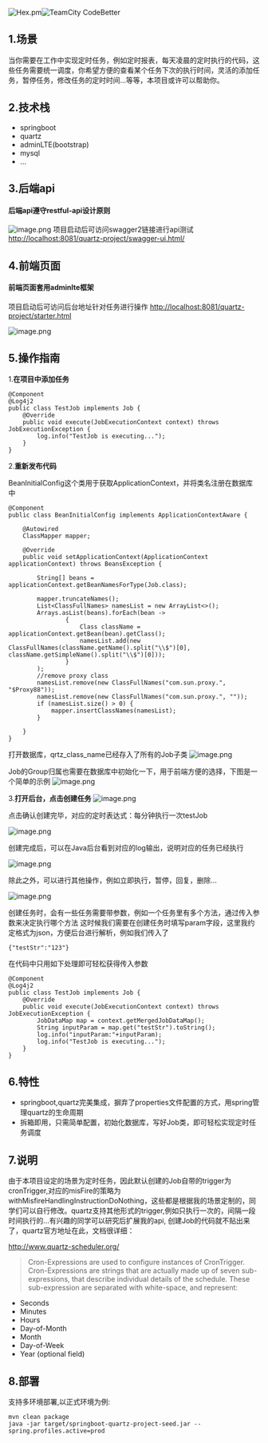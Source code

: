 ![Hex.pm](https://img.shields.io/hexpm/l/plug.svg)![TeamCity CodeBetter](https://img.shields.io/teamcity/codebetter/bt428.svg)

## 1.场景
当你需要在工作中实现定时任务，例如定时报表，每天凌晨的定时执行的代码，这些任务需要统一调度，你希望方便的查看某个任务下次的执行时间，灵活的添加任务，暂停任务，修改任务的定时时间...等等，本项目或许可以帮助你。

## 2.技术栈
* springboot
* quartz
* adminLTE(bootstrap)
* mysql
* ...

## 3.后端api
#### 后端api遵守**restful-api**设计原则
![image.png](https://upload-images.jianshu.io/upload_images/5834071-73de27e91ab57d10.png?imageMogr2/auto-orient/strip%7CimageView2/2/w/1240)
项目启动后可访问swagger2链接进行api测试
<http://localhost:8081/quartz-project/swagger-ui.html/>  

## 4.前端页面
#### 前端页面套用adminlte框架
项目启动后可访问后台地址针对任务进行操作
<http://localhost:8081/quartz-project/starter.html>

![image.png](https://upload-images.jianshu.io/upload_images/5834071-9ef932ae8350b592.png?imageMogr2/auto-orient/strip%7CimageView2/2/w/1240)

## 5.操作指南
1.**在项目中添加任务**

```
@Component
@Log4j2
public class TestJob implements Job {
    @Override
    public void execute(JobExecutionContext context) throws JobExecutionException {
        log.info("TestJob is executing...");
    }
}
```

2.**重新发布代码**

BeanInitialConfig这个类用于获取ApplicationContext，并将类名注册在数据库中

```
@Component
public class BeanInitialConfig implements ApplicationContextAware {

    @Autowired
    ClassMapper mapper;

    @Override
    public void setApplicationContext(ApplicationContext applicationContext) throws BeansException {

        String[] beans = applicationContext.getBeanNamesForType(Job.class);

        mapper.truncateNames();
        List<ClassFullNames> namesList = new ArrayList<>();
        Arrays.asList(beans).forEach(bean ->
                {
                    Class className = applicationContext.getBean(bean).getClass();
                    namesList.add(new ClassFullNames(className.getName().split("\\$")[0], className.getSimpleName().split("\\$")[0]));
                }
        );
        //remove proxy class
        namesList.remove(new ClassFullNames("com.sun.proxy.", "$Proxy88"));
        namesList.remove(new ClassFullNames("com.sun.proxy.", ""));
        if (namesList.size() > 0) {
            mapper.insertClassNames(namesList);
        }

    }
}
```

打开数据库，qrtz_class_name已经存入了所有的Job子类
![image.png](https://upload-images.jianshu.io/upload_images/5834071-86ff576dc3ca6ffc.png?imageMogr2/auto-orient/strip%7CimageView2/2/w/1240)

Job的Group归属也需要在数据库中初始化一下，用于前端方便的选择，下图是一个简单的示例
![image.png](https://upload-images.jianshu.io/upload_images/5834071-8403e7ca66d05efb.png?imageMogr2/auto-orient/strip%7CimageView2/2/w/1240)

3.**打开后台，点击创建任务**
![image.png](https://upload-images.jianshu.io/upload_images/5834071-afd0a3d4a7a85834.png?imageMogr2/auto-orient/strip%7CimageView2/2/w/1240)

点击确认创建完毕，对应的定时表达式：每分钟执行一次testJob

![image.png](https://upload-images.jianshu.io/upload_images/5834071-65a82183f656e443.png?imageMogr2/auto-orient/strip%7CimageView2/2/w/1240)

创建完成后，可以在Java后台看到对应的log输出，说明对应的任务已经执行

![image.png](https://upload-images.jianshu.io/upload_images/5834071-d9985fd921e16638.png?imageMogr2/auto-orient/strip%7CimageView2/2/w/1240)

除此之外，可以进行其他操作，例如立即执行，暂停，回复，删除...

![image.png](https://upload-images.jianshu.io/upload_images/5834071-b76beaef2c79e125.png?imageMogr2/auto-orient/strip%7CimageView2/2/w/1240)

创建任务时，会有一些任务需要带参数，例如一个任务里有多个方法，通过传入参数来决定执行哪个方法
这时候我们需要在创建任务时填写param字段，这里我约定格式为json，方便后台进行解析，例如我们传入了

```
{"testStr":"123"}
```
在代码中只用如下处理即可轻松获得传入参数

```
@Component
@Log4j2
public class TestJob implements Job {
    @Override
    public void execute(JobExecutionContext context) throws JobExecutionException {
        JobDataMap map = context.getMergedJobDataMap();
        String inputParam = map.get("testStr").toString();
        log.info("inputParam:"+inputParam);
        log.info("TestJob is executing...");
    }
}
```
## 6.特性
* springboot,quartz完美集成，摒弃了properties文件配置的方式，用spring管理quartz的生命周期
* 拆箱即用，只需简单配置，初始化数据库，写好Job类，即可轻松实现定时任务调度

## 7.说明
由于本项目设定的场景为定时任务，因此默认创建的Job自带的trigger为cronTrigger,对应的misFire的策略为withMisfireHandlingInstructionDoNothing，这些都是根据我的场景定制的，同学们可以自行修改。quartz支持其他形式的trigger,例如只执行一次的，间隔一段时间执行的...有兴趣的同学可以研究后扩展我的api,
创建Job的代码就不贴出来了，quartz官方地址在此，文档很详细：

<http://www.quartz-scheduler.org/>

>Cron-Expressions are used to configure instances of CronTrigger. Cron-Expressions are strings that are actually made up of seven sub-expressions, that describe individual details of the schedule. These sub-expression are separated with white-space, and represent: 
* Seconds
* Minutes
* Hours
* Day-of-Month
* Month
* Day-of-Week
* Year (optional field)



## 8.部署 
支持多环境部署,以正式环境为例:
```
mvn clean package 
java -jar target/springboot-quartz-project-seed.jar --spring.profiles.active=prod
```

